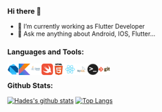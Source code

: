 ### Hi there 👋

- 🔭 I’m currently working as Flutter Developer
- 💬 Ask me anything about Android, IOS, Flutter...

### Languages and Tools:
[<img align="left" alt="Dart" width="26px" src="https://raw.githubusercontent.com/github/explore/80688e429a7d4ef2fca1e82350fe8e3517d3494d/topics/dart/dart.png" />][weblink]
[<img align="left" alt="Kotlin" width="26px" src="https://raw.githubusercontent.com/github/explore/80688e429a7d4ef2fca1e82350fe8e3517d3494d/topics/kotlin/kotlin.png" />][weblink]
[<img align="left" alt="Java" width="26px" src="https://raw.githubusercontent.com/github/explore/80688e429a7d4ef2fca1e82350fe8e3517d3494d/topics/java/java.png" />][weblink]
[<img align="left" alt="Swift" width="26px" src="https://raw.githubusercontent.com/github/explore/80688e429a7d4ef2fca1e82350fe8e3517d3494d/topics/swift/swift.png" />][weblink]
[<img align="left" alt="HTML5" width="26px" src="https://raw.githubusercontent.com/github/explore/80688e429a7d4ef2fca1e82350fe8e3517d3494d/topics/html/html.png" />][weblink]
[<img align="left" alt="React" width="26px" src="https://raw.githubusercontent.com/github/explore/80688e429a7d4ef2fca1e82350fe8e3517d3494d/topics/react/react.png" />][weblink]
[<img align="left" alt="MySQL" width="26px" src="https://raw.githubusercontent.com/github/explore/80688e429a7d4ef2fca1e82350fe8e3517d3494d/topics/mysql/mysql.png" />][weblink]
[<img align="left" alt="Terminal" width="26px" src="https://raw.githubusercontent.com/github/explore/80688e429a7d4ef2fca1e82350fe8e3517d3494d/topics/terminal/terminal.png" />][weblink]
[<img align="left" alt="Terminal" width="26px" src="https://raw.githubusercontent.com/github/explore/80688e429a7d4ef2fca1e82350fe8e3517d3494d/topics/git/git.png" />][weblink]

<br/>

### Github Stats:

[![Hades's github stats](https://github-readme-stats.vercel.app/api?username=HadesPTIT&show_icons=true&show_icons=true&theme=buefy&count_private=true&cache_seconds=1800&line_height=24)](https://github.com/HadesPTIT)
[![Top Langs](https://github-readme-stats.vercel.app/api/top-langs/?username=HadesPTIT&show_icons=true&theme=buefy&layout=compact&cache_seconds=1800&langs_count=8)](https://github.com/HadesPTIT)

[website]: https://kipalog.com/users/Hades/mypage
[twitter]: .
[youtube]: https://www.youtube.com/channel/UCcPYcHaFbpbSENYb7Bc3TtA
[instagram]: .
[linkedin]: https://linkedin.com/in
[weblink]: ...
